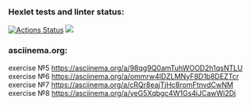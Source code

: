 ### Hexlet tests and linter status:
[![Actions Status](https://github.com/Venzelland/frontend-project-44/workflows/hexlet-check/badge.svg)](https://github.com/Venzelland/frontend-project-44/actions)
<a href="https://codeclimate.com/github/Venzelland/frontend-project-44/maintainability"><img src="https://api.codeclimate.com/v1/badges/0ea287b0a8f45c72a385/maintainability" /></a>

### asciinema.org:
exercise №5 https://asciinema.org/a/98qg9Q0amTuhWOOD2h1qsNTLU
exercise №6 https://asciinema.org/a/ommrw4IDZLMNyF8D1b8DEZTcr
exercise №7 https://asciinema.org/a/cRQr8eajTjHc8romFtnvdCwNM
exercise №8 https://asciinema.org/a/yeG5Xqbgc4W1Gs4iJCawWi2Dj